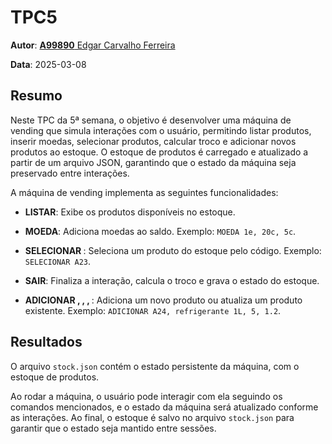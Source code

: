 # TPC5

**Autor**: [**A99890** Edgar Carvalho Ferreira](https://www.github.com/Edegare)

**Data**: 2025-03-08

## Resumo
Neste TPC da 5ª semana, o objetivo é desenvolver uma máquina de vending que simula interações com o usuário, permitindo listar produtos, inserir moedas, selecionar produtos, calcular troco e adicionar novos produtos ao estoque. O estoque de produtos é carregado e atualizado a partir de um arquivo JSON, garantindo que o estado da máquina seja preservado entre interações.

A máquina de vending implementa as seguintes funcionalidades:

- **LISTAR**: Exibe os produtos disponíveis no estoque.

- **MOEDA**: Adiciona moedas ao saldo. Exemplo: `MOEDA 1e, 20c, 5c`.

- **SELECIONAR <codigo>**: Seleciona um produto do estoque pelo código. Exemplo: `SELECIONAR A23`.

- **SAIR**: Finaliza a interação, calcula o troco e grava o estado do estoque.

- **ADICIONAR <codigo>, <nome>, <quantidade>, <preco>**: Adiciona um novo produto ou atualiza um produto existente. Exemplo: `ADICIONAR A24, refrigerante 1L, 5, 1.2`.

## Resultados

O arquivo `stock.json` contém o estado persistente da máquina, com o estoque de produtos.

Ao rodar a máquina, o usuário pode interagir com ela seguindo os comandos mencionados, e o estado da máquina será atualizado conforme as interações. Ao final, o estoque é salvo no arquivo `stock.json` para garantir que o estado seja mantido entre sessões.
